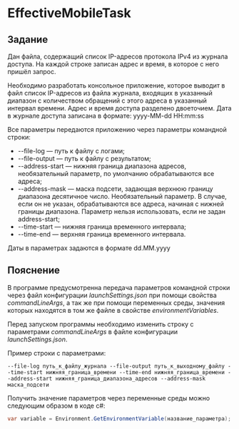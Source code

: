 # EffectiveMobileTask

## Задание

Дан  файла, содержащий список IP-адресов протокола IPv4 из журнала доступа. На каждой строке записан адрес и время, в которое с него пришёл запрос.

Необходимо разработать консольное приложение, которое  выводит в файл список IP-адресов из файла журнала, входящих в указанный диапазон с количеством обращений с этого адреса в указанный интервал времени. Адрес и время доступа разделено двоеточием. 
Дата в журнале доступа записана в формате: yyyy-MM-dd HH:mm:ss

Все параметры передаются приложению через параметры командной строки:

- --file-log — путь к файлу с логами;
- --file-output — путь к файлу с результатом;
- --address-start —  нижняя граница диапазона адресов, необязательный параметр, по умолчанию обрабатываются все адреса;
- --address-mask — маска подсети, задающая верхнюю границу диапазона десятичное число. Необязательный параметр. В случае, если он не указан, обрабатываются все адреса, начиная с нижней границы диапазона. Параметр нельзя использовать, если не задан address-start;
- --time-start —  нижняя граница временного интервала;
- --time-end — верхняя граница временного интервала.

Даты в параметрах задаются в формате dd.MM.yyyy

## Пояснение

В программе предусмотренна передача параметров командной строки через файл конфигурации *launchSettings.json* при помощи свойства *commandLineArgs*, 
а так же при помощи переменных среды, значения которых находятся в том же файле в свойстве *environmentVariables*.

Перед запуском программы необходимо изменить строку с параметрами *commandLineArgs* в файле конфигурации *launchSettings.json*.

Пример строки с параметрами:

```
--file-log путь_к_файлу_журнала --file-output путь_к_выходному_файлу --time-start нижняя_граница_времени --time-end нижняя_граница_времени --address-start нижняя_граница_диапазона_адресов --address-mask маска_подсети
```

Получить значение параметров через переменные среды можно следующим образом в коде c#:

```c#
var variable = Environment.GetEnvironmentVariable(название_параметра);
```

